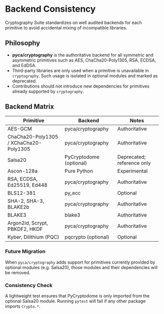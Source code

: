 # Backend Consistency

Cryptography Suite standardizes on well audited backends for each primitive to
avoid accidental mixing of incompatible libraries.

## Philosophy

- **pyca/cryptography** is the authoritative backend for all symmetric and
  asymmetric primitives such as AES, ChaCha20-Poly1305, RSA, ECDSA, and EdDSA.
- Third-party libraries are only used when a primitive is unavailable in
  `cryptography`. Such usage is isolated in optional modules and marked as
  deprecated.
- Contributions should not introduce new dependencies for primitives already
  supported by `cryptography`.

## Backend Matrix

| Primitive | Backend | Notes |
| --- | --- | --- |
| AES-GCM | pyca/cryptography | Authoritative |
| ChaCha20-Poly1305 / XChaCha20-Poly1305 | pyca/cryptography | Authoritative |
| Salsa20 | PyCryptodome (optional) | Deprecated; reference only |
| Ascon-128a | Pure Python | Experimental |
| RSA, ECDSA, Ed25519, Ed448 | pyca/cryptography | Authoritative |
| BLS12-381 | py_ecc | Optional |
| SHA-2, SHA-3, BLAKE2b | pyca/cryptography | Authoritative |
| BLAKE3 | blake3 | Authoritative |
| Argon2id, Scrypt, PBKDF2, HKDF | pyca/cryptography | Authoritative |
| Kyber, Dilithium (PQC) | pqcrypto (optional) | Optional |

### Future Migration

When `pyca/cryptography` adds support for primitives currently provided by
optional modules (e.g. Salsa20), those modules and their dependencies will be
removed.

### Consistency Check

A lightweight test ensures that PyCryptodome is only imported from the optional
Salsa20 module. Running `pytest` will fail if any other package imports
`Crypto.*`.
